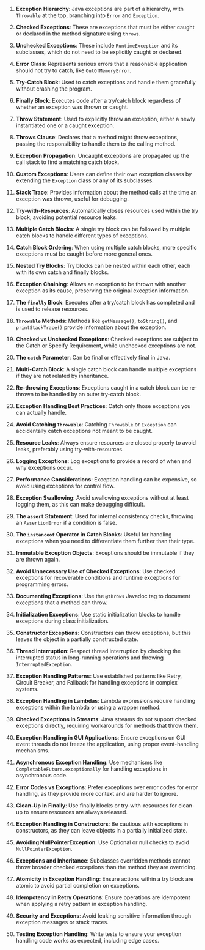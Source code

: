 1. **Exception Hierarchy**: Java exceptions are part of a hierarchy, with `Throwable` at the top, branching into `Error` and `Exception`.

2. **Checked Exceptions**: These are exceptions that must be either caught or declared in the method signature using `throws`.

3. **Unchecked Exceptions**: These include `RuntimeException` and its subclasses, which do not need to be explicitly caught or declared.

4. **Error Class**: Represents serious errors that a reasonable application should not try to catch, like `OutOfMemoryError`.

5. **Try-Catch Block**: Used to catch exceptions and handle them gracefully without crashing the program.

6. **Finally Block**: Executes code after a try/catch block regardless of whether an exception was thrown or caught.

7. **Throw Statement**: Used to explicitly throw an exception, either a newly instantiated one or a caught exception.

8. **Throws Clause**: Declares that a method might throw exceptions, passing the responsibility to handle them to the calling method.

9. **Exception Propagation**: Uncaught exceptions are propagated up the call stack to find a matching catch block.

10. **Custom Exceptions**: Users can define their own exception classes by extending the `Exception` class or any of its subclasses.

11. **Stack Trace**: Provides information about the method calls at the time an exception was thrown, useful for debugging.

12. **Try-with-Resources**: Automatically closes resources used within the try block, avoiding potential resource leaks.

13. **Multiple Catch Blocks**: A single try block can be followed by multiple catch blocks to handle different types of exceptions.

14. **Catch Block Ordering**: When using multiple catch blocks, more specific exceptions must be caught before more general ones.

15. **Nested Try Blocks**: Try blocks can be nested within each other, each with its own catch and finally blocks.

16. **Exception Chaining**: Allows an exception to be thrown with another exception as its cause, preserving the original exception information.

17. **The `finally` Block**: Executes after a try/catch block has completed and is used to release resources.

18. **`Throwable` Methods**: Methods like `getMessage()`, `toString()`, and `printStackTrace()` provide information about the exception.

19. **Checked vs Unchecked Exceptions**: Checked exceptions are subject to the Catch or Specify Requirement, while unchecked exceptions are not.

20. **The `catch` Parameter**: Can be final or effectively final in Java.

21. **Multi-Catch Block**: A single catch block can handle multiple exceptions if they are not related by inheritance.

22. **Re-throwing Exceptions**: Exceptions caught in a catch block can be re-thrown to be handled by an outer try-catch block.

23. **Exception Handling Best Practices**: Catch only those exceptions you can actually handle.

24. **Avoid Catching `Throwable`**: Catching `Throwable` or `Exception` can accidentally catch exceptions not meant to be caught.

25. **Resource Leaks**: Always ensure resources are closed properly to avoid leaks, preferably using try-with-resources.

26. **Logging Exceptions**: Log exceptions to provide a record of when and why exceptions occur.

27. **Performance Considerations**: Exception handling can be expensive, so avoid using exceptions for control flow.

28. **Exception Swallowing**: Avoid swallowing exceptions without at least logging them, as this can make debugging difficult.

29. **The `assert` Statement**: Used for internal consistency checks, throwing an `AssertionError` if a condition is false.

30. **The `instanceof` Operator in Catch Blocks**: Useful for handling exceptions when you need to differentiate them further than their type.

31. **Immutable Exception Objects**: Exceptions should be immutable if they are thrown again.

32. **Avoid Unnecessary Use of Checked Exceptions**: Use checked exceptions for recoverable conditions and runtime exceptions for programming errors.

33. **Documenting Exceptions**: Use the `@throws` Javadoc tag to document exceptions that a method can throw.

34. **Initialization Exceptions**: Use static initialization blocks to handle exceptions during class initialization.

35. **Constructor Exceptions**: Constructors can throw exceptions, but this leaves the object in a partially constructed state.

36. **Thread Interruption**: Respect thread interruption by checking the interrupted status in long-running operations and throwing `InterruptedException`.

37. **Exception Handling Patterns**: Use established patterns like Retry, Circuit Breaker, and Fallback for handling exceptions in complex systems.

38. **Exception Handling in Lambdas**: Lambda expressions require handling exceptions within the lambda or using a wrapper method.

39. **Checked Exceptions in Streams**: Java streams do not support checked exceptions directly, requiring workarounds for methods that throw them.

40. **Exception Handling in GUI Applications**: Ensure exceptions on GUI event threads do not freeze the application, using proper event-handling mechanisms.

41. **Asynchronous Exception Handling**: Use mechanisms like `CompletableFuture.exceptionally` for handling exceptions in asynchronous code.

42. **Error Codes vs Exceptions**: Prefer exceptions over error codes for error handling, as they provide more context and are harder to ignore.

43. **Clean-Up in Finally**: Use finally blocks or try-with-resources for clean-up to ensure resources are always released.

44. **Exception Handling in Constructors**: Be cautious with exceptions in constructors, as they can leave objects in a partially initialized state.

45. **Avoiding NullPointerException**: Use Optional or null checks to avoid `NullPointerException`.

46. **Exceptions and Inheritance**: Subclasses overridden methods cannot throw broader checked exceptions than the method they are overriding.

47. **Atomicity in Exception Handling**: Ensure actions within a try block are atomic to avoid partial completion on exceptions.

48. **Idempotency in Retry Operations**: Ensure operations are idempotent when applying a retry pattern in exception handling.

49. **Security and Exceptions**: Avoid leaking sensitive information through exception messages or stack traces.

50. **Testing Exception Handling**: Write tests to ensure your exception handling code works as expected, including edge cases.